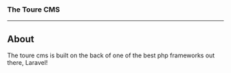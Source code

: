 ### The Toure CMS 
-----------------------


## About

The toure cms is built on the back of one of the best php frameworks out
there, Laravel!



